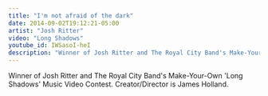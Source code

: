 ```yaml
---
title: "I'm not afraid of the dark"
date: 2014-09-02T19:12:21-05:00
artist: "Josh Ritter"
video: "Long Shadows"
youtube_id: IWSasoI-heI
description: "Winner of Josh Ritter and The Royal City Band's Make-Your-Own 'Long Shadows' Music Video Contest. Creator/Director is James Holland."
---
```


Winner of Josh Ritter and The Royal City Band's Make-Your-Own 'Long Shadows' Music Video Contest. Creator/Director is James Holland.
